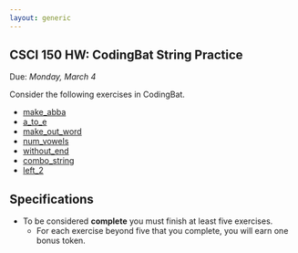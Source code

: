 ```yaml
---
layout: generic
---
```


CSCI 150 HW: CodingBat String Practice
--------------------------------------

Due: *Monday, March 4*

Consider the following exercises in CodingBat.

- [make_abba](https://codingbat.com/prob/p182144)
- [a_to_e](https://codingbat.com/prob/p269089)
- [make_out_word](https://codingbat.com/prob/p129981)
- [num_vowels](https://codingbat.com/prob/p266191)
- [without_end](https://codingbat.com/prob/p138533)
- [combo_string](https://codingbat.com/prob/p194053)
- [left_2](https://codingbat.com/prob/p160545)


## Specifications

- To be considered **complete** you must finish at least five exercises.
  - For each exercise beyond five that you complete, you will earn one bonus token.
